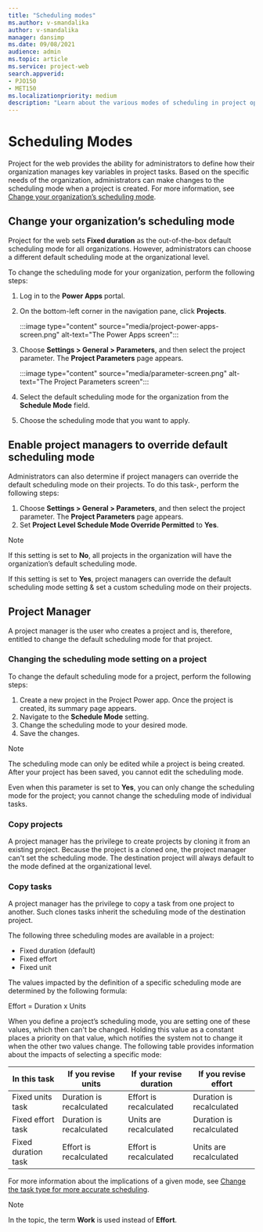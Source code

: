 ```yaml
---
title: "Scheduling modes"
ms.author: v-smandalika
author: v-smandalika
manager: dansimp
ms.date: 09/08/2021
audience: admin
ms.topic: article
ms.service: project-web
search.appverid: 
- PJO150
- MET150 
ms.localizationpriority: medium
description: "Learn about the various modes of scheduling in project operations."
---
```


# Scheduling Modes

Project for the web provides the ability for administrators to define how their organization manages key variables in project tasks. Based on the specific needs of the organization, administrators can make changes to the scheduling mode when a project is created. For more information, see [Change your organization’s scheduling mode](#change-your-organizations-scheduling-mode).

## Change your organization’s scheduling mode

Project for the web sets **Fixed duration** as the out-of-the-box default scheduling mode for all organizations. However, administrators can choose a different default scheduling mode at the organizational level.

To change the scheduling mode for your organization, perform the following steps:

1. Log in to the **Power Apps** portal.
1. On the bottom-left corner in the navigation pane, click **Projects**.

   :::image type="content" source="media/project-power-apps-screen.png" alt-text="The Power Apps screen":::

1. Choose **Settings > General > Parameters**, and then select the project parameter. The **Project Parameters** page appears.

   :::image type="content" source="media/parameter-screen.png" alt-text="The Project Parameters screen":::

1. Select the default scheduling mode for the organization from the **Schedule Mode** field.
1. Choose the scheduling mode that you want to apply.

## Enable project managers to override default scheduling mode

Administrators can also determine if project managers can override the default scheduling mode on their projects. To do this task-, perform the following steps:

1. Choose **Settings > General > Parameters**, and then select the project parameter. The **Project Parameters** page appears.
1. Set **Project Level Schedule Mode Override Permitted** to **Yes**.

> [!NOTE]
> If this setting is set to **No**, all projects in the organization will have the organization’s default scheduling mode.
> 
> If this setting is set to **Yes**, project managers can override the default scheduling mode setting & set a custom scheduling mode on their projects.

## Project Manager

A project manager is the user who creates a project and is, therefore, entitled to change the default scheduling mode for that project.

### Changing the scheduling mode setting on a project

To change the default scheduling mode for a project, perform the following steps:

1. Create a new project in the Project Power app. Once the project is created, its summary page appears.
1. Navigate to the **Schedule Mode** setting.
1. Change the scheduling mode to your desired mode.
1. Save the changes.

> [!NOTE]
> The scheduling mode can only be edited while a project is being created. After your project has been saved, you cannot edit the scheduling mode.
> 
> Even when this parameter is set to **Yes**, you can only change the scheduling mode for the project; you cannot change the scheduling mode of individual tasks.

### Copy projects

A project manager has the privilege to create projects by cloning it from an existing project.  Because the project is a cloned one, the project manager can't set the scheduling mode. The destination project will always default to the mode defined at the organizational level.

### Copy tasks

A project manager has the privilege to copy a task from one project to another. Such clones tasks inherit the scheduling mode of the destination project.

The following three scheduling modes are available in a project:

- Fixed duration (default)
- Fixed effort
- Fixed unit

The values impacted by the definition of a specific scheduling mode are determined by the following formula:

Effort = Duration x Units

When you define a project’s scheduling mode, you are setting one of these values, which then can't be changed. Holding this value as a constant places a priority on that value, which notifies the system not to change it when the other two values change. The following table provides information about the impacts of selecting a specific mode:


|In this task  |If you revise units  |If your revise duration  |If you revise effort  |
|---------|---------|---------|---------|
|Fixed units task     |    Duration is recalculated     |    Effort is recalculated     | Duration is recalculated        |
|Fixed effort task    |    Duration is recalculated     |  Units are recalculated       |    Duration is recalculated     |
|Fixed duration task    |    Effort is recalculated     |Effort is recalculated         |Units are recalculated         |

For more information about the implications of a given mode, see [Change the task type for more accurate scheduling](https://support.microsoft.com/office/change-the-task-type-for-more-accurate-scheduling-b0b969ad-45bc-4e9e-8967-435587548a72). 

> [!NOTE]
> In the topic, the term **Work** is used instead of **Effort**.





